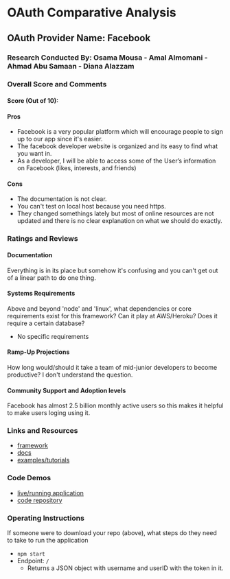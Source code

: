 # OAuth Comparative Analysis

## OAuth Provider Name: Facebook 

### Research Conducted By: Osama Mousa - Amal Almomani - Ahmad Abu Samaan - Diana Alazzam

### Overall Score and Comments
#### Score (Out of 10): 

#### Pros
* Facebook is a very popular platform which will encourage people to sign up to our app since it's easier.
* The facebook developer website is organized and its easy to find what you want in.
* As a developer, I will be able to access some of the User’s information on Facebook (likes, interests, and friends)


#### Cons
* The documentation is not clear.
* You can't test on local host because you need https.
* They changed somethings lately but most of online resources are not updated and there is no clear explanation on what we should do exactly.

### Ratings and Reviews
#### Documentation
Everything is in its place but somehow it's confusing and you can't get out of a linear path to do one thing. 
#### Systems Requirements
Above and beyond 'node' and 'linux', what dependencies or core requirements exist for this framework?  Can it play at AWS/Heroku?  Does it require a certain database?
 - No specific requirements

#### Ramp-Up Projections
How long would/should it take a team of mid-junior developers to become productive?
I don't understand the question.

#### Community Support and Adoption levels
Facebook has almost 2.5 billion monthly active users so this makes it helpful to make users loging using it.

### Links and Resources
* [framework](http://facebook.com)
* [docs](https://developers.facebook.com/docs/facebook-login/web)
* [examples/tutorials](https://www.youtube.com/watch?v=CRXAKiXFfuc)

### Code Demos
* [live/running application](https://facebook-app-test-lab12.herokuapp.com/)
* [code repository](https://github.com/diana96alazzam-401-advanced-javascript/facebook-oauth)

### Operating Instructions
If someone were to download your repo (above), what steps do they need to take to run the application
* `npm start`
* Endpoint: `/`
  * Returns a JSON object with username and userID with the token in it.
